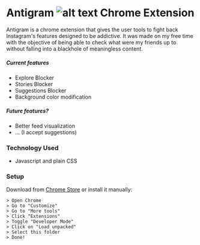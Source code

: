 #  Antigram ![alt text][logo] Chrome Extension 

Antigram is a chrome extension that gives the user tools to fight back Instagram's features designed to be addictive. It was made on my free time with the objective of being able to check what were my friends up to without falling into a blackhole of meaningless content.

##### Current features
- Explore Blocker
- Stories Blocker
- Suggestions Blocker
- Background color modification

##### Future features?
- Better feed visualization
- ... (I accept suggestions)

### Technology Used
- Javascript and plain CSS

### Setup
Download from [Chrome Store](https://chrome.google.com/webstore/category/extensions?hl=en-US "Chrome Store") or install it manually:

```
> Open Chrome 
> Go to "Customize"
> Go to "More tools"
> Click "Extensions" 
> Toggle "Developer Mode" 
> Click on "Load unpacked" 
> Select this folder 
> Done!
```

[logo]: https://github.com/aymyousfan/antigram-extension/blob/main/images/ag32.png "Antigram Logo"
